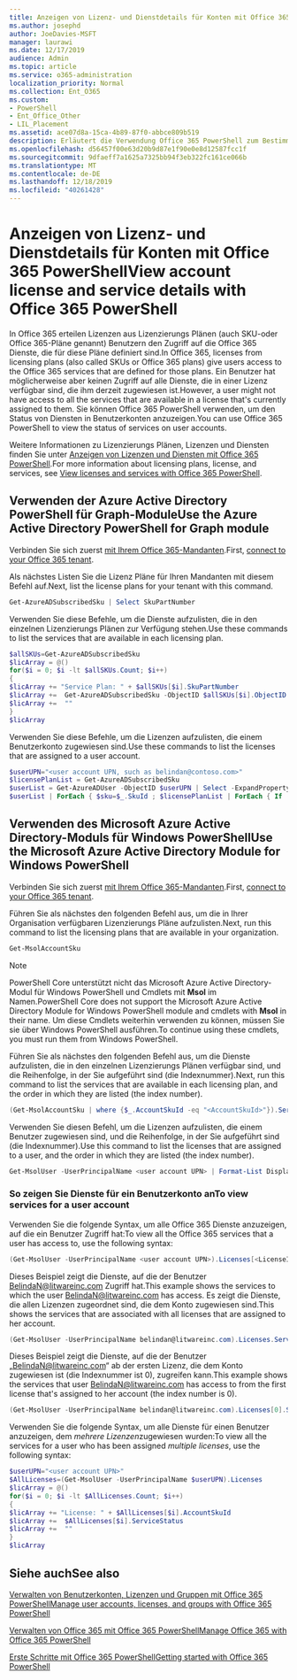 ```yaml
---
title: Anzeigen von Lizenz- und Dienstdetails für Konten mit Office 365 PowerShell
ms.author: josephd
author: JoeDavies-MSFT
manager: laurawi
ms.date: 12/17/2019
audience: Admin
ms.topic: article
ms.service: o365-administration
localization_priority: Normal
ms.collection: Ent_O365
ms.custom:
- PowerShell
- Ent_Office_Other
- LIL_Placement
ms.assetid: ace07d8a-15ca-4b89-87f0-abbce809b519
description: Erläutert die Verwendung Office 365 PowerShell zum Bestimmen der Office 365 Dienste, die Benutzern zugewiesen wurden.
ms.openlocfilehash: d56457f00e63d20b9d87e1f90e0e8d12587fcc1f
ms.sourcegitcommit: 9dfaeff7a1625a7325bb94f3eb322fc161ce066b
ms.translationtype: MT
ms.contentlocale: de-DE
ms.lasthandoff: 12/18/2019
ms.locfileid: "40261428"
---
```

# <a name="view-account-license-and-service-details-with-office-365-powershell"></a><span data-ttu-id="8508a-103">Anzeigen von Lizenz- und Dienstdetails für Konten mit Office 365 PowerShell</span><span class="sxs-lookup"><span data-stu-id="8508a-103">View account license and service details with Office 365 PowerShell</span></span>

<span data-ttu-id="8508a-104">In Office 365 erteilen Lizenzen aus Lizenzierungs Plänen (auch SKU-oder Office 365-Pläne genannt) Benutzern den Zugriff auf die Office 365 Dienste, die für diese Pläne definiert sind.</span><span class="sxs-lookup"><span data-stu-id="8508a-104">In Office 365, licenses from licensing plans (also called SKUs or Office 365 plans) give users access to the Office 365 services that are defined for those plans.</span></span> <span data-ttu-id="8508a-105">Ein Benutzer hat möglicherweise aber keinen Zugriff auf alle Dienste, die in einer Lizenz verfügbar sind, die ihm derzeit zugewiesen ist.</span><span class="sxs-lookup"><span data-stu-id="8508a-105">However, a user might not have access to all the services that are available in a license that's currently assigned to them.</span></span> <span data-ttu-id="8508a-106">Sie können Office 365 PowerShell verwenden, um den Status von Diensten in Benutzerkonten anzuzeigen.</span><span class="sxs-lookup"><span data-stu-id="8508a-106">You can use Office 365 PowerShell to view the status of services on user accounts.</span></span> 

<span data-ttu-id="8508a-107">Weitere Informationen zu Lizenzierungs Plänen, Lizenzen und Diensten finden Sie unter [Anzeigen von Lizenzen und Diensten mit Office 365 PowerShell](view-licenses-and-services-with-office-365-powershell.md).</span><span class="sxs-lookup"><span data-stu-id="8508a-107">For more information about licensing plans, license, and services, see [View licenses and services with Office 365 PowerShell](view-licenses-and-services-with-office-365-powershell.md).</span></span>

## <a name="use-the-azure-active-directory-powershell-for-graph-module"></a><span data-ttu-id="8508a-108">Verwenden der Azure Active Directory PowerShell für Graph-Module</span><span class="sxs-lookup"><span data-stu-id="8508a-108">Use the Azure Active Directory PowerShell for Graph module</span></span>

<span data-ttu-id="8508a-109">Verbinden Sie sich zuerst [mit Ihrem Office 365-Mandanten](connect-to-office-365-powershell.md#connect-with-the-azure-active-directory-powershell-for-graph-module).</span><span class="sxs-lookup"><span data-stu-id="8508a-109">First, [connect to your Office 365 tenant](connect-to-office-365-powershell.md#connect-with-the-azure-active-directory-powershell-for-graph-module).</span></span>
  
<span data-ttu-id="8508a-110">Als nächstes Listen Sie die Lizenz Pläne für Ihren Mandanten mit diesem Befehl auf.</span><span class="sxs-lookup"><span data-stu-id="8508a-110">Next, list the license plans for your tenant with this command.</span></span>

```powershell
Get-AzureADSubscribedSku | Select SkuPartNumber
```

<span data-ttu-id="8508a-111">Verwenden Sie diese Befehle, um die Dienste aufzulisten, die in den einzelnen Lizenzierungs Plänen zur Verfügung stehen.</span><span class="sxs-lookup"><span data-stu-id="8508a-111">Use these commands to list the services that are available in each licensing plan.</span></span>

```powershell
$allSKUs=Get-AzureADSubscribedSku
$licArray = @()
for($i = 0; $i -lt $allSKUs.Count; $i++)
{
$licArray += "Service Plan: " + $allSKUs[$i].SkuPartNumber
$licArray +=  Get-AzureADSubscribedSku -ObjectID $allSKUs[$i].ObjectID | Select -ExpandProperty ServicePlans
$licArray +=  ""
}
$licArray
```

<span data-ttu-id="8508a-112">Verwenden Sie diese Befehle, um die Lizenzen aufzulisten, die einem Benutzerkonto zugewiesen sind.</span><span class="sxs-lookup"><span data-stu-id="8508a-112">Use these commands to list the licenses that are assigned to a user account.</span></span>

```powershell
$userUPN="<user account UPN, such as belindan@contoso.com>"
$licensePlanList = Get-AzureADSubscribedSku
$userList = Get-AzureADUser -ObjectID $userUPN | Select -ExpandProperty AssignedLicenses | Select SkuID 
$userList | ForEach { $sku=$_.SkuId ; $licensePlanList | ForEach { If ( $sku -eq $_.ObjectId.substring($_.ObjectId.length - 36, 36) ) { Write-Host $_.SkuPartNumber } } }
```

## <a name="use-the-microsoft-azure-active-directory-module-for-windows-powershell"></a><span data-ttu-id="8508a-113">Verwenden des Microsoft Azure Active Directory-Moduls für Windows PowerShell</span><span class="sxs-lookup"><span data-stu-id="8508a-113">Use the Microsoft Azure Active Directory Module for Windows PowerShell</span></span>

<span data-ttu-id="8508a-114">Verbinden Sie sich zuerst [mit Ihrem Office 365-Mandanten](connect-to-office-365-powershell.md#connect-with-the-microsoft-azure-active-directory-module-for-windows-powershell).</span><span class="sxs-lookup"><span data-stu-id="8508a-114">First, [connect to your Office 365 tenant](connect-to-office-365-powershell.md#connect-with-the-microsoft-azure-active-directory-module-for-windows-powershell).</span></span>

<span data-ttu-id="8508a-115">Führen Sie als nächstes den folgenden Befehl aus, um die in Ihrer Organisation verfügbaren Lizenzierungs Pläne aufzulisten.</span><span class="sxs-lookup"><span data-stu-id="8508a-115">Next, run this command to list the licensing plans that are available in your organization.</span></span> 

```powershell
Get-MsolAccountSku
```
>[!Note]
><span data-ttu-id="8508a-116">PowerShell Core unterstützt nicht das Microsoft Azure Active Directory-Modul für Windows PowerShell und Cmdlets mit **Msol** im Namen.</span><span class="sxs-lookup"><span data-stu-id="8508a-116">PowerShell Core does not support the Microsoft Azure Active Directory Module for Windows PowerShell module and cmdlets with **Msol** in their name.</span></span> <span data-ttu-id="8508a-117">Um diese Cmdlets weiterhin verwenden zu können, müssen Sie sie über Windows PowerShell ausführen.</span><span class="sxs-lookup"><span data-stu-id="8508a-117">To continue using these cmdlets, you must run them from Windows PowerShell.</span></span>
>

<span data-ttu-id="8508a-118">Führen Sie als nächstes den folgenden Befehl aus, um die Dienste aufzulisten, die in den einzelnen Lizenzierungs Plänen verfügbar sind, und die Reihenfolge, in der Sie aufgeführt sind (die Indexnummer).</span><span class="sxs-lookup"><span data-stu-id="8508a-118">Next, run this command to list the services that are available in each licensing plan, and the order in which they are listed (the index number).</span></span>

```powershell
(Get-MsolAccountSku | where {$_.AccountSkuId -eq "<AccountSkuId>"}).ServiceStatus
```
  
<span data-ttu-id="8508a-119">Verwenden Sie diesen Befehl, um die Lizenzen aufzulisten, die einem Benutzer zugewiesen sind, und die Reihenfolge, in der Sie aufgeführt sind (die Indexnummer).</span><span class="sxs-lookup"><span data-stu-id="8508a-119">Use this command to list the licenses that are assigned to a user, and the order in which they are listed (the index number).</span></span>

```powershell
Get-MsolUser -UserPrincipalName <user account UPN> | Format-List DisplayName,Licenses
```

### <a name="to-view-services-for-a-user-account"></a><span data-ttu-id="8508a-120">So zeigen Sie Dienste für ein Benutzerkonto an</span><span class="sxs-lookup"><span data-stu-id="8508a-120">To view services for a user account</span></span>

<span data-ttu-id="8508a-121">Verwenden Sie die folgende Syntax, um alle Office 365 Dienste anzuzeigen, auf die ein Benutzer Zugriff hat:</span><span class="sxs-lookup"><span data-stu-id="8508a-121">To view all the Office 365 services that a user has access to, use the following syntax:</span></span>
  
```powershell
(Get-MsolUser -UserPrincipalName <user account UPN>).Licenses[<LicenseIndexNumber>].ServiceStatus
```

<span data-ttu-id="8508a-122">Dieses Beispiel zeigt die Dienste, auf die der Benutzer BelindaN@litwareinc.com Zugriff hat.</span><span class="sxs-lookup"><span data-stu-id="8508a-122">This example shows the services to which the user BelindaN@litwareinc.com has access.</span></span> <span data-ttu-id="8508a-123">Es zeigt die Dienste, die allen Lizenzen zugeordnet sind, die dem Konto zugewiesen sind.</span><span class="sxs-lookup"><span data-stu-id="8508a-123">This shows the services that are associated with all licenses that are assigned to her account.</span></span>
  
```powershell
(Get-MsolUser -UserPrincipalName belindan@litwareinc.com).Licenses.ServiceStatus
```

<span data-ttu-id="8508a-124">Dieses Beispiel zeigt die Dienste, auf die der Benutzer „BelindaN@litwareinc.com“ ab der ersten Lizenz, die dem Konto zugewiesen ist (die Indexnummer ist 0), zugreifen kann.</span><span class="sxs-lookup"><span data-stu-id="8508a-124">This example shows the services that user BelindaN@litwareinc.com has access to from the first license that's assigned to her account (the index number is 0).</span></span>
  
```powershell
(Get-MsolUser -UserPrincipalName belindan@litwareinc.com).Licenses[0].ServiceStatus
```

<span data-ttu-id="8508a-125">Verwenden Sie die folgende Syntax, um alle Dienste für einen Benutzer anzuzeigen, dem *mehrere Lizenzen*zugewiesen wurden:</span><span class="sxs-lookup"><span data-stu-id="8508a-125">To view all the services for a user who has been assigned *multiple licenses*, use the following syntax:</span></span>

```powershell
$userUPN="<user account UPN>"
$AllLicenses=(Get-MsolUser -UserPrincipalName $userUPN).Licenses
$licArray = @()
for($i = 0; $i -lt $AllLicenses.Count; $i++)
{
$licArray += "License: " + $AllLicenses[$i].AccountSkuId
$licArray +=  $AllLicenses[$i].ServiceStatus
$licArray +=  ""
}
$licArray
```
 
## <a name="see-also"></a><span data-ttu-id="8508a-126">Siehe auch</span><span class="sxs-lookup"><span data-stu-id="8508a-126">See also</span></span>

[<span data-ttu-id="8508a-127">Verwalten von Benutzerkonten, Lizenzen und Gruppen mit Office 365 PowerShell</span><span class="sxs-lookup"><span data-stu-id="8508a-127">Manage user accounts, licenses, and groups with Office 365 PowerShell</span></span>](manage-user-accounts-and-licenses-with-office-365-powershell.md)
  
[<span data-ttu-id="8508a-128">Verwalten von Office 365 mit Office 365 PowerShell</span><span class="sxs-lookup"><span data-stu-id="8508a-128">Manage Office 365 with Office 365 PowerShell</span></span>](manage-office-365-with-office-365-powershell.md)
  
[<span data-ttu-id="8508a-129">Erste Schritte mit Office 365 PowerShell</span><span class="sxs-lookup"><span data-stu-id="8508a-129">Getting started with Office 365 PowerShell</span></span>](getting-started-with-office-365-powershell.md)
